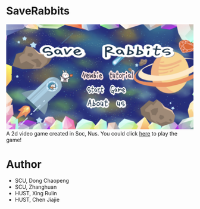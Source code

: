 # SaveRabbits
![](SaveRabbits.png)
A 2d video game created in Soc, Nus. You could click [here](https://gentlecp.github.io/SaveRabbits/) to play the game!

# Author
- SCU, Dong Chaopeng
- SCU, Zhanghuan
- HUST, Xing Rulin
- HUST, Chen Jiajie

